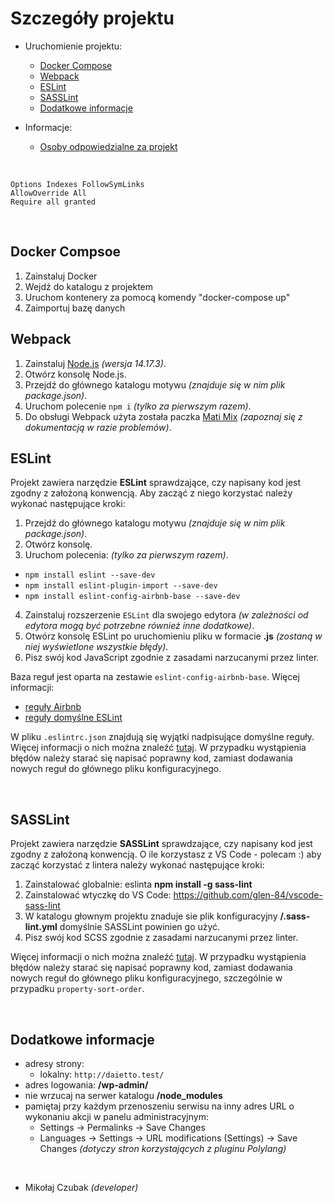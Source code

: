 # Szczegóły projektu
* Uruchomienie projektu:

  * [Docker Compose](#docker-compose)
  * [Webpack](#webpack)
  * [ESLint](#eslint)
  * [SASSLint](#sasslint)
  * [Dodatkowe informacje](#dodatkowe-informacje)

* Informacje:

  * [Osoby odpowiedzialne za projekt](#osoby-odpowiedzialne-za-projekt)

&nbsp;

  ```
  Options Indexes FollowSymLinks
  AllowOverride All
  Require all granted
  ```

&nbsp;

## Docker Compsoe

1. Zainstaluj Docker
2. Wejdź do katalogu z projektem
3. Uruchom kontenery za pomocą komendy "docker-compose up"
4. Zaimportuj bazę danych

## Webpack

1. Zainstaluj [Node.js](https://nodejs.org/) _(wersja 14.17.3)_.
2. Otwórz konsolę Node.js.
3. Przejdź do głównego katalogu motywu _(znajduje się w nim plik package.json)_.
4. Uruchom polecenie `npm i` _(tylko za pierwszym razem)_.
5. Do obsługi Webpack użyta została paczka [Mati Mix](https://www.npmjs.com/package/mati-mix/) _(zapoznaj się z dokumentacją w razie problemów)_.

## ESLint

Projekt zawiera narzędzie **ESLint** sprawdzające, czy napisany kod jest zgodny z założoną konwencją. Aby zacząć z niego korzystać należy wykonać następujące kroki:
1. Przejdź do głównego katalogu motywu _(znajduje się w nim plik package.json)_.
2. Otwórz konsolę.
3. Uruchom polecenia: _(tylko za pierwszym razem)_.
  * `npm install eslint --save-dev`
  * `npm install eslint-plugin-import --save-dev`
  * `npm install eslint-config-airbnb-base --save-dev`
4. Zainstaluj rozszerzenie `ESLint` dla swojego edytora _(w zależności od edytora mogą być potrzebne również inne dodatkowe)_.
5. Otwórz konsolę ESLint po uruchomieniu pliku w formacie **.js** _(zostaną w niej wyświetlone wszystkie błędy)_.
6. Pisz swój kod JavaScript zgodnie z zasadami narzucanymi przez linter.

Baza reguł jest oparta na zestawie `eslint-config-airbnb-base`. Więcej informacji:
  * [reguły Airbnb](https://github.com/airbnb/javascript)
  * [reguły domyślne ESLint](https://eslint.org/docs/rules/)

W pliku `.eslintrc.json` znajdują się wyjątki nadpisujące domyślne reguły. Więcej informacji o nich można znaleźć [tutaj](https://eslint.org/docs/rules/). W przypadku wystąpienia błędów należy starać się napisać poprawny kod, zamiast dodawania nowych reguł do głównego pliku konfiguracyjnego.

&nbsp;

## SASSLint

Projekt zawiera narzędzie **SASSLint** sprawdzające, czy napisany kod jest zgodny z założoną konwencją.
O ile korzystasz z VS Code - polecam :) aby zacząć korzystać z lintera należy wykonać następujące kroki:
1. Zainstalować globalnie: eslinta **npm install -g sass-lint**
2. Zainstalować wtyczkę do VS Code: https://github.com/glen-84/vscode-sass-lint
3. W katalogu głownym projektu znaduje sie plik konfiguracyjny **/.sass-lint.yml** domyślnie SASSLint powinien go użyć.
6. Pisz swój kod SCSS zgodnie z zasadami narzucanymi przez linter.

Więcej informacji o nich można znaleźć [tutaj](https://github.com/sds/scss-lint/blob/master/lib/scss_lint/linter/README.md). W przypadku wystąpienia błędów należy starać się napisać poprawny kod, zamiast dodawania nowych reguł do głównego pliku konfiguracyjnego, szczególnie w przypadku `property-sort-order`.

&nbsp;

## Dodatkowe informacje

* adresy strony:
  * lokalny: `http://daietto.test/`
* adres logowania: **/wp-admin/**
* nie wrzucaj na serwer katalogu **/node_modules**
* pamiętaj przy każdym przenoszeniu serwisu na inny adres URL o wykonaniu akcji w panelu administracyjnym:
  * Settings -> Permalinks -> Save Changes
  * Languages -> Settings -> URL modifications (Settings) -> Save Changes _(dotyczy stron korzystających z pluginu Polylang)_

&nbsp;

* Mikołaj Czubak *(developer)*